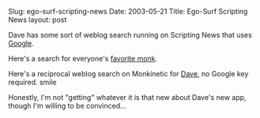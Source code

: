Slug: ego-surf-scripting-news
Date: 2003-05-21
Title: Ego-Surf Scripting News
layout: post

Dave has some sort of weblog search running on Scripting News that uses <a href="http://www.google.com">Google</a>.

Here&#39;s a search for everyone&#39;s <a href="http://scriptingnews.userland.com/weblogsearch/?q=steve%20ivy">favorite monk</a>.

Here&#39;s a reciprocal weblog search on Monkinetic for <a href="http://www.redmonk.net/monkinetic?body=Dave">Dave</a>, no Google key required. smile

Honestly, I&#39;m not &quot;getting&quot; whatever it is that new about Dave&#39;s new app, though I&#39;m willing to be convinced...
